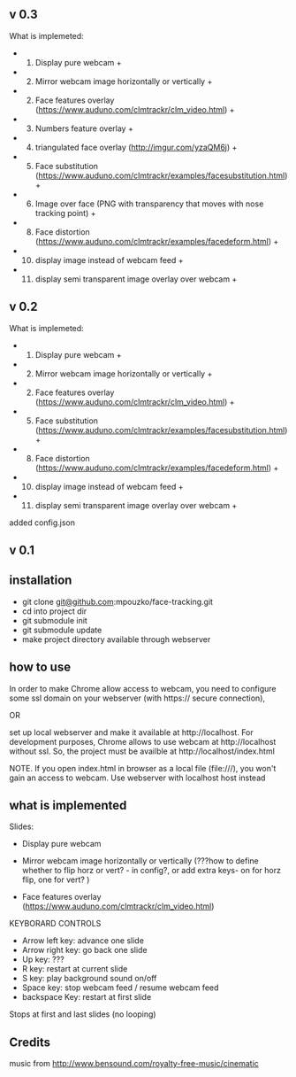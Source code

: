 v 0.3
----------
What is implemeted:

- 1. Display pure webcam + 
- 2. Mirror webcam image horizontally or vertically + 
- 2. Face features overlay (https://www.auduno.com/clmtrackr/clm_video.html) + 
- 3. Numbers feature overlay +
- 4. triangulated face overlay (http://imgur.com/yzaQM6j)  +
- 5. Face substitution (https://www.auduno.com/clmtrackr/examples/facesubstitution.html) +
- 6. Image over face (PNG with transparency that moves with nose tracking point) +

- 8. Face distortion (https://www.auduno.com/clmtrackr/examples/facedeform.html) +

- 10. display image instead of webcam feed +
- 11. display semi transparent image overlay over webcam +



v 0.2
----------

What is implemeted:

- 1. Display pure webcam + 
- 2. Mirror webcam image horizontally or vertically + 
- 2. Face features overlay (https://www.auduno.com/clmtrackr/clm_video.html) + 

- 5. Face substitution (https://www.auduno.com/clmtrackr/examples/facesubstitution.html) +

- 8. Face distortion (https://www.auduno.com/clmtrackr/examples/facedeform.html) +

- 10. display image instead of webcam feed +
- 11. display semi transparent image overlay over webcam +


added config.json 




v 0.1
-----------------

installation
-------------
- git clone git@github.com:mpouzko/face-tracking.git
- cd into project dir
- git submodule init
- git submodule update
- make project directory available through webserver


how to use 
---------------------
In order to make Chrome allow access to webcam, you need to configure some ssl domain on your webserver (with https:// secure connection), 

OR 

set up local webserver and make it available at http://localhost.
For development purposes, Chrome allows to use webcam at http://localhost without ssl. So, the project must be availble at http://localhost/index.html

NOTE. If you open index.html in browser as a local file (file:///), you won't gain an access to webcam. Use webserver with localhost host instead




what is implemented
---------------------
Slides:

- Display pure webcam

- Mirror webcam image horizontally or vertically (???how to define whether to flip horz or vert? - in config?, or add extra keys- on for horz flip, one for vert? )

- Face features overlay (https://www.auduno.com/clmtrackr/clm_video.html) 



KEYBORARD CONTROLS 

- Arrow left key: advance one slide 
- Arrow right key: go back one slide 
- Up key: ???
- R key: restart at current slide 
- S key: play background sound on/off 
- Space key: stop webcam feed / resume webcam feed 
- backspace Key: restart at first slide 

Stops at first and last slides (no looping) 







Credits
------------------

music from http://www.bensound.com/royalty-free-music/cinematic
